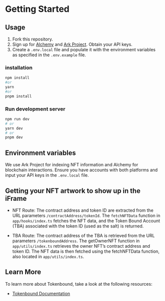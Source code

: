 # Getting Started

## Usage

1. Fork this repository.
2. Sign up for [Alchemy](https://www.alchemy.com/) and [Ark Project](https://www.arkproject.dev/). Obtain your API keys.
3. Create a `.env.local` file and populate it with the environment variables as specified in the `.env.example` file.

### installation

```bash
npm install
#or
yarn
#or
pnpm install
```

### Run development server

```bash
npm run dev
# or
yarn dev
# or
pnpm dev
```

## Environment variables

We use Ark Project for indexing NFT information and Alchemy for blockchain interactions. Ensure you have accounts with both platforms and input your API keys in the `.env.local` file.

## Getting your NFT artwork to show up in the iFrame

- NFT Route: The contract address and token ID are extracted from the URL parameters `/contractAddress/tokenId`. The `fetchNFTData` function in `app/hooks/index.ts` fetches the NFT data, and the Token Bound Account (TBA) associated with the token ID (used as the salt) is returned.

- TBA Route: The contract address of the TBA is retrieved from the URL parameters `/tokenboundAddress`. The getOwnerNFT function in `app/utils/index.ts` retrieves the owner NFT’s contract address and token ID. The NFT data is then fetched using the fetchNFTData function, also located in `app/utils/index.ts`.

## Learn More

To learn more about Tokenbound, take a look at the following resources:

- [Tokenbound Documentation](https://nextjs.org/docs)
